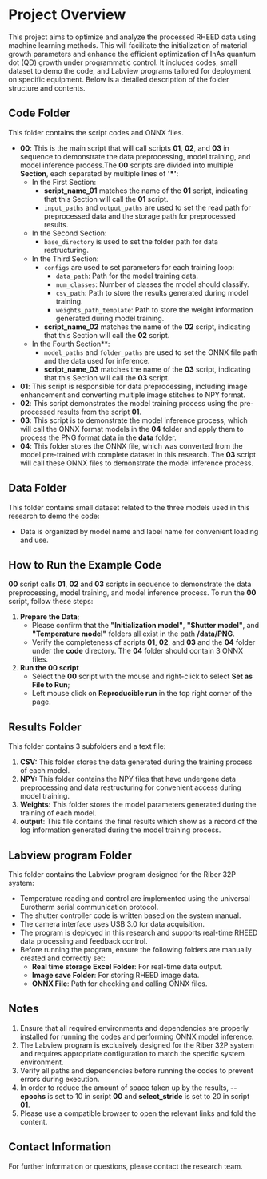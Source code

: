 # Project Overview

This project aims to optimize and analyze the processed RHEED data using machine learning methods. This will facilitate the initialization of material growth parameters and enhance the efficient optimization of InAs quantum dot (QD) growth under programmatic control. It includes codes, small dataset to demo the code, and Labview programs tailored for deployment on specific equipment. Below is a detailed description of the folder structure and contents.

## Code Folder
This folder contains the script codes and ONNX files. 
* **00**: This is the main script that will call scripts **01**, **02**, and **03** in sequence to demonstrate the data preprocessing, model training, and model inference process.The **00** scripts are divided into multiple **Section**, each separated by multiple lines of **'*'**:   
   * In the First Section:
      * **script_name_01** matches the name of the **01** script, indicating that this Section will call the **01** script.   
      * `input_paths` and `output_paths` are used to set the read path for preprocessed data and the storage path for preprocessed results.
   * In the Second Section:
      * `base_directory` is used to set the folder path for data restructuring.
   * In the Third Section:
      *  `configs` are used to set parameters for each training loop:
         * `data_path`: Path for the model training data.
         * `num_classes`: Number of classes the model should classify.
         * `csv_path`: Path to store the results generated during model training.
         * `weights_path_template`: Path to store the weight information generated during model training.
      * **script_name_02** matches the name of the **02** script, indicating that this Section will call the **02** script.
   * In the Fourth Section**:
      * `model_paths` and `folder_paths` are used to set the ONNX file path and the data used for inference.
      * **script_name_03** matches the name of the **03** script, indicating that this Section will call the **03** script.
* **01**: This script is responsible for data preprocessing, including image enhancement and converting multiple image stitches to NPY format.
* **02**: This script demonstrates the model training process using the pre-processed results from the script **01**. 
* **03**: This script is to demonstrate the model inference process, which will call the ONNX format models in the **04** folder and apply them to process the PNG format data in the **data** folder.
* **04**: This folder stores the ONNX file, which was converted from the model pre-trained with complete dataset in this research. The **03** script will call these ONNX files to demonstrate the model inference process.

## Data Folder
This folder contains small dataset related to the three models used in this research to demo the code:
- Data is organized by model name and label name for convenient loading and use.

## How to Run the Example Code
 **00** script calls **01**, **02** and **03** scripts in sequence to demonstrate the data preprocessing, model training, and model inference process. To run the **00** script, follow these steps:
1. **Prepare the Data**;
   * Please confirm that the **"Initialization model"**, **"Shutter model"**, and **"Temperature model"** folders all exist in the path **/data/PNG**.
   * Verify the completeness of scripts **01**, **02**, and **03** and the **04** folder under the **code** directory. The **04** folder should contain 3 ONNX files.
2. **Run the **00** script**
   * Select the **00** script with the mouse and right-click to select **Set as File to Run**;
   * Left mouse click on **Reproducible run** in the top right corner of the page.

## Results Folder
This folder contains 3 subfolders and a text file:
1. **CSV:** This folder stores the data generated during the training process of each model.
2. **NPY:** This folder contains the NPY files that have undergone data preprocessing and data restructuring for convenient access during model training.
3. **Weights:** This folder stores the model parameters generated during the training of each model.
4. **output**: This file contains the final results which show as a record of the log information generated during the model training process.

## Labview program Folder
This folder contains the Labview program designed for the Riber 32P system:
- Temperature reading and control are implemented using the universal Eurotherm serial communication protocol.
- The shutter controller code is written based on the system manual.
- The camera interface uses USB 3.0 for data acquisition.
- The program is deployed in this research and supports real-time RHEED data processing and feedback control.
- Before running the program, ensure the following folders are manually created and correctly set:
  - **Real time storage Excel Folder**: For real-time data output.
  - **Image save Folder**: For storing RHEED image data.
  - **ONNX File**: Path for checking and calling ONNX files.

## Notes
1. Ensure that all required environments and dependencies are properly installed for running the codes and performing ONNX model inference.
2. The Labview program is exclusively designed for the Riber 32P system and requires appropriate configuration to match the specific system environment.
3. Verify all paths and dependencies before running the codes to prevent errors during execution.
4. In order to reduce the amount of space taken up by the results, **--epochs** is set to 10 in script **00** and **select_stride** is set to 20 in script **01**.
5. Please use a compatible browser to open the relevant links and fold the content.

## Contact Information
For further information or questions, please contact the research team.
